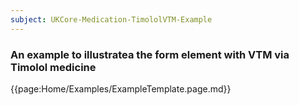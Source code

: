 ```yaml
---
subject: UKCore-Medication-TimololVTM-Example
---
```

### An example to illustratea the form element with VTM via Timolol medicine

{{page:Home/Examples/ExampleTemplate.page.md}}